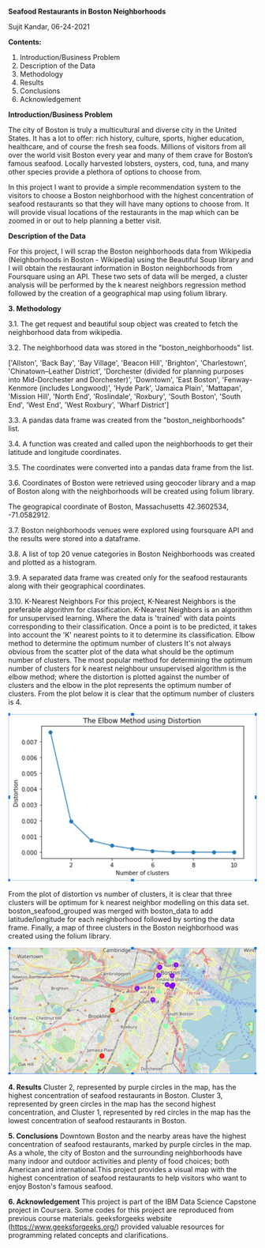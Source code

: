 __Seafood Restaurants in Boston Neighborhoods__

Sujit Kandar, 06-24-2021


__Contents:__
1. Introduction/Business Problem
2. Description of the Data
3. Methodology
4. Results
5. Conclusions
6. Acknowledgement






__Introduction/Business Problem__

The city of Boston is truly a multicultural and diverse city in the United States. It has a lot to offer: rich history, culture, sports, higher education, healthcare, and of course the fresh sea foods. Millions of visitors from all over the world visit Boston every year and many of them crave for Boston’s famous seafood. Locally harvested lobsters, oysters, cod, tuna, and many other species provide a plethora of options to choose from. 

In this project I want to provide a simple recommendation system to the visitors to choose a Boston neighborhood with the highest concentration of seafood restaurants so that they will have many options to choose from. It will provide visual locations of the restaurants in the map which can be zoomed in or out to help planning a better visit. 


__Description of the Data__

For this project, I will scrap the Boston neighborhoods data from Wikipedia (Neighborhoods in Boston - Wikipedia) using the Beautiful Soup library and I will obtain the restaurant information in Boston neighborhoods from Foursquare using an API. These two sets of data will be merged, a cluster analysis will be performed by the k nearest neighbors regression method followed by the creation of a geographical map using folium library.


__3. Methodology__

3.1. The get request and beautiful soup object was created to fetch the neighborhood data from wikipedia.

3.2. The neighborhood data was stored in the "boston_neighborhoods" list.

['Allston',
 'Back Bay',
 'Bay Village',
 'Beacon Hill',
 'Brighton',
 'Charlestown',
 'Chinatown–Leather District',
 'Dorchester (divided for planning purposes into Mid-Dorchester and Dorchester)',
 'Downtown',
 'East Boston',
 'Fenway-Kenmore (includes Longwood)',
 'Hyde Park',
 'Jamaica Plain',
 'Mattapan',
 'Mission Hill',
 'North End',
 'Roslindale',
 'Roxbury',
 'South Boston',
 'South End',
 'West End',
 'West Roxbury',
 'Wharf District']

3.3. A pandas data frame was created from the "boston_neighborhoods" list.

3.4. A function was created and called upon the neighborhoods to get their latitude and longitude coordinates.

3.5. The coordinates were converted into a pandas data frame from the list.

3.6. Coordinates of Boston were retrieved using geocoder library and a map of Boston along with the neighborhoods will be created using folium library.

The geograpical coordinate of Boston, Massachusetts 42.3602534, -71.0582912.



3.7. Boston neighborhoods venues were explored using foursquare API and the results were stored into a dataframe.


3.8. A list of top 20 venue categories in Boston Neighborhoods was created and plotted as a histogram.


3.9. A separated data frame was created only for the seafood restaurants along with their geographical coordinates.

 
3.10. K-Nearest Neighbors
For this project, K-Nearest Neighbors is the preferable algorithm for classification. K-Nearest Neighbors is an algorithm for unsupervised learning. Where the data is 'trained' with data points corresponding to their classification. Once a point is to be predicted, it takes into account the 'K' nearest points to it to determine its classification.
Elbow method to determine the optimum number of clusters
It's not always obvious from the scatter plot of the data what should be the optimum number of clusters. The most popular method for determining the optimum number of clusters for k nearest neighbour unsupervised algorithm is the elbow method; where the distortion is plotted against the number of clusters and the elbow in the plot represents the optimum number of clusters. From the plot below it is clear that the optimum number of clusters is 4.

![](https://github.com/SKandar-1/Figures/blob/main/Elbow_Method_K.PNG)

From the plot of distortion vs number of clusters, it is clear that three clusters will be optimum for k nearest neighbor modelling on this data set.
boston_seafood_grouped was merged with boston_data to add latitude/longitude for each neighborhood followed by sorting the data frame. 
Finally, a map of three clusters in the Boston neighborhood was created using the folium library.

![](https://github.com/SKandar-1/Figures/blob/main/Seafood_Restaurants_Cluster_Boston.PNG)



__4. Results__
Cluster 2, represented by purple circles in the map, has the highest concentration of seafood restaurants in Boston. Cluster 3, represented by green circles in the map has the second highest concentration, and Cluster 1, represented by red circles in the map has the lowest concentration of seafood restaurants in Boston.

__5. Conclusions__
Downtown Boston and the nearby areas have the highest concentration of seafood restaurants, marked by purple circles in the map. As a whole, the city of Boston and the surrounding neighborhoods have many indoor and outdoor activities and plenty of food choices; both American and international.This project provides a visual map with the highest concentration of seafood restaurants to help visitors who want to enjoy Boston's famous seafood.


__6. Acknowledgement__
This project is part of the IBM Data Science Capstone project in Coursera. Some codes for this project are reproduced from previous course materials. geeksforgeeks website (https://www.geeksforgeeks.org/) provided valuable resources for programming related concepts and clarifications.



